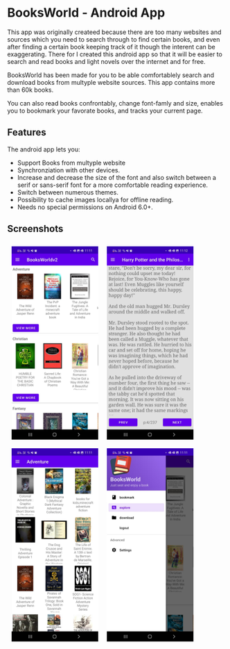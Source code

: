 # BooksWorld - Android App
This app was originally createed because there are too many websites and sources which you need to search through to find certain books, and even after finding a certain book keeping track of it though the interent can be exaggerating. There for I created this android app so that it will be easier to search and read books and light novels over the internet and for free.

BooksWorld has been made for you to be able comfortablely search and download books from multyple website sources. 
This app contains more than 60k books. 

You can also read books confrontably, change font-famly and size, enables you to bookmark your favorate books, and tracks your current page.
## Features

The android app lets you:
- Support Books from multyple website
- Synchronziation with other devices.
- Increase and decrease the size of the font and also switch between a serif or sans-serif font for a more comfortable reading experience.
- Switch between numerous themes.
- Possibility to cache images locallya for offline reading.
- Needs no special permissions on Android 6.0+.

## Screenshots
[<img src="/images/explore.jpeg" align="left"
width="200"
    hspace="10" vspace="10">](/readme/Wallabag%20Reading%20List.png)

[<img src="/images/bookmark.jpeg" align="left"
width="200"
    hspace="10" vspace="10">](/readme/Wallabag%20Reading%20List.png)

[<img src="/images/category.jpeg" align="left"
width="200"
    hspace="10" vspace="10">](/readme/Wallabag%20Reading%20List.png)

[<img src="/images/settings.jpeg" align="left"
width="200"
    hspace="10" vspace="10">](/readme/Wallabag%20Reading%20List.png)

